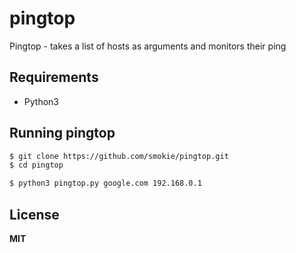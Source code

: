 # pingtop

Pingtop - takes a list of hosts as arguments and monitors their ping

## Requirements

- Python3

## Running pingtop
```bash
$ git clone https://github.com/smokie/pingtop.git
$ cd pingtop
```

```bash
$ python3 pingtop.py google.com 192.168.0.1
```

License
----

**MIT**
